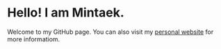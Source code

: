 # Hello! I am Mintaek.

Welcome to my GitHub page. You can also visit my [personal website](https://www.mintaek.com/) for more informatiom.

